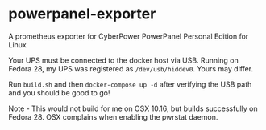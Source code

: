 # powerpanel-exporter
A prometheus exporter for CyberPower PowerPanel Personal Edition for Linux

Your UPS must be connected to the docker host via USB. Running on Fedora 28, my UPS was registered as `/dev/usb/hiddev0`. Yours may differ.

Run `build.sh` and then `docker-compose up -d` after verifying the USB path and you should be good to go!

Note - This would not build for me on OSX 10.16, but builds successfully on Fedora 28. OSX complains when enabling the pwrstat daemon.
